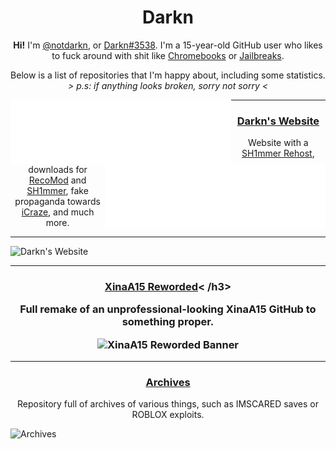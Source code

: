 <h1 align="center">Darkn</h1>
    <p align="center">
      <b>Hi!</b> I'm <a href="https://discord.com/users/829745505784692776">@notdarkn</a>, or <a href="https://discord.com/users/131931021590396928">Darkn#3538</a>. I'm a
      15-year-old GitHub user who likes to fuck around with shit like <a href="https://reddit.com/r/chrultrabook">Chromebooks</a> 
      or <a href="https://reddit.com/r/jailbreak">Jailbreaks</a>.
    </p>
    <p align="center">
      Below is a list of repositories that I'm happy about, including some statistics.
        <br>
        <i>
            > p.s: if anything looks broken, sorry not sorry <
        </i>
    </p>
      <img src="https://raw.githubusercontent.com/NotDarkn/github-stats/master/generated/overview.svg#gh-dark-mode-only" align="left" width="35%" height="auto">
      <img src="https://raw.githubusercontent.com/NotDarkn/github-stats/master/generated/overview.svg#gh-light-mode-only" align="left" width="35%" height="auto">
      <img src="https://raw.githubusercontent.com/NotDarkn/github-stats/master/generated/languages.svg#gh-dark-mode-only" align="right" width="35%" height="auto">
      <img src="https://raw.githubusercontent.com/NotDarkn/github-stats/master/generated/languages.svg#gh-light-mode-only" align="right" width="35%" height="auto">
  <hr>
    <h3 align="center"><a href="https://github.com/NotDarkn/website">Darkn's Website</a></li></h3>
    <p align="center">
        Website with a <a href="https://osu.bio/sh1mmer">SH1mmer Rehost</a>, downloads for <a href=
        "https://recomod.osu.bio">RecoMod</a> and <a href="https://dl.osu.bio">SH1mmer</a>, fake propaganda
        towards <a href="https://osu.bio/icraze">iCraze</a>, and much more.
    </p>
        <hr>
    <img src="https://github.com/NotDarkn/NotDarkn/assets/73033672/5c18c6da-a336-4df6-a304-2e737b002b9a" alt="Darkn's Website">

  <hr>
    <h3 align="center">
        <a href="https://github.com/NotDarkn/XinaA15">XinaA15 Reworded</a><
    /h3>
    <p align="center">
        Full remake of an unprofessional-looking XinaA15 GitHub to something proper.
    </p>
    <img src="https://github.com/NotDarkn/NotDarkn/assets/73033672/282469ce-a151-479e-aef0-bd9d2ef8bb5d" alt="XinaA15 Reworded Banner">
  <hr>
    <h3 align="center">
        <a href="https://github.com/NotDarkn/website">Archives</a>
    </h3>
    <p align="center">
        Repository full of archives of various things, such as IMSCARED saves or ROBLOX exploits.
    </p>
    <img src="https://github.com/NotDarkn/NotDarkn/assets/73033672/e25028fd-6db0-4d30-ba0a-981fa938f28a" alt="Archives">
